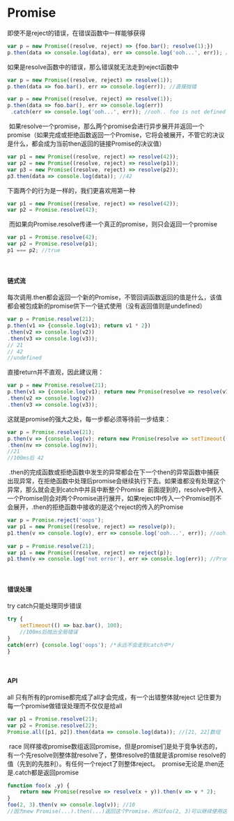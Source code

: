 # Promise

即使不是reject的错误，在错误函数中一样能够获得
```js
var p = new Promise((resolve, reject) => {foo.bar(); resolve(1);})
p.then(data => console.log(data), err => console.log('ooh...', err)); //ohh... foo is not defined
```
如果是resolve函数中的错误，那么错误就无法走到reject函数中
```js
var p = new Promise((resolve, reject) => resolve(1));
p.then(data => foo.bar(), err => console.log(err)); //直接抛错
```
```js
var p = new Promise((resolve, reject) => resolve(1));
p.then(data => foo.bar(), err => console.log(err))
 .catch(err => console.log('ooh...', err)); //ooh.. foo is not defined
```
﻿
如果resolve一个promise，那么两个promise会进行异步展开并返回一个promise（如果完成或拒绝函数返回一个Promise，它将会被展开，不管它的决议是什么，都会成为当前then返回的链接Promise的决议值）
```js
var p1 = new Promise((resolve, reject) => resolve(42));
var p2 = new Promise((resolve, reject) => resolve(p1));
var p3 = new Promise((resolve, reject) => resolve(p2));
p3.then(data => console.log(data)); //42
```
下面两个的行为是一样的，我们更喜欢用第一种
```js
var p1 = new Promise((resolve, reject) => resolve(42));
var p2 = Promise.resolve(42);
```
﻿
而如果向Promise.resolve传递一个真正的promise，则只会返回一个promise
```js
var p1 = Promise.resolve(42);
var p2 = Promise.resolve(p1);
p1 === p2; //true
```
﻿
#### 链式流
每次调用.then都会返回一个新的Promise，不管回调函数返回的值是什么，该值都会被包成新的promise供下一个链式使用（没有返回值则是undefined）
```js
var p = Promise.resolve(21);
p.then(v1 => {console.log(v1); return v1 * 2})
.then(v2 => console.log(v2))
.then(v3 => console.log(v3));
// 21
// 42
//undefined
```
直接return并不直观，因此建议用：
```js
var p = new Promise.resolve(21);
p.then(v1 => {console.log(v1); return new Promise(resolve => resolve(v1 * 2))})
.then(v2 => console.log(v2))
.then(v3 => console.log(v3));
```
这就是promise的强大之处，每一步都必须等待前一步结束：
```js
var p = Promise.resolve(21);
p.then(v => {console.log(v); return new Promise(resolve => setTimeout(() => resolve(v * 2), 100))})
.then(nv => console.log(nv));
//21
//100ms后 42
```
﻿
.then的完成函数或拒绝函数中发生的异常都会在下一个then的异常函数中捕获
﻿
出现异常，在拒绝函数中处理后promise会继续执行下去。如果谁都没有处理这个异常，那么就会走到catch中并且中断整个Promise
﻿
前面提到的，resolve中传入一个Promise则会对两个Promise进行展开，如果reject中传入一个Promise则不会展开，.then的拒绝函数中接收的是这个reject的传入的Promise
```js
var p = Promise.reject('oops');
var p1 = new Promise((resolve, reject) => resolve(p));
p1.then(v => console.log(v), err => console.log('ooh...', err)); //ooh... oops
﻿
var p = Promise.resolve(21);
var p1 = new Promise((resolve, reject) => reject(p));
p1.then(v => console.log('not error'), err => console.log(err)); //Promise {[[PromiseStatus]]: "resolved", [[PromiseValue]]: undefined}
```
﻿
#### 错误处理
try catch只能处理同步错误
```js
try {
    setTimeout(() => baz.bar(), 100);
    //100ms后抛出全局错误
}
catch(err) {console.log('oops'); /*永远不会走到catch中*/
}
```
﻿
#### API
all
只有所有的promise都完成了all才会完成，有一个出错整体就reject
记住要为每一个promise做错误处理而不仅仅是给all
```js
var p1 = Promise.resolve(21);
var p2 = Promise.resolve(22);
Promise.all([p1, p2]).then(data => console.log(data)); //[21, 22]数组
```
﻿
race
同样接收promise数组返回promise，但是promise们是处于竞争状态的，有一个先resolve则整体就resolve了，整体resolve的值就是该promise resolve的值（先到的先胜利）。有任何一个reject了则整体reject。
﻿
promise无论是.then还是.catch都是返回promise
```js
function foo(x ,y) {
    return new Promise(resolve => resolve(x + y)).then(v => v * 2);
}
foo(2, 3).then(v => console.log(v)); //10
//因为new Promise(...).then(...)返回这个Promise，所以foo(2, 3)可以继续使用这个promise，由于return v * 2会包装成Promise传入到下一个then中，所以最后的v是10
```
﻿